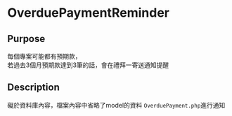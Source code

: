 # OverduePaymentReminder
## Purpose
每個專案可能都有預期款，<br/>
若過去3個月預期款達到3筆的話，會在禮拜一寄送通知提醒<br/>

## Description
礙於資料庫內容，檔案內容中省略了model的資料
`OverduePayment.php`進行通知
